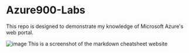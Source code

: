 # Azure900-Labs
This repo is designed to demonstrate my knowledge of Microsoft Azure's web portal.

![image](https://github.com/user-attachments/assets/7c19e4d3-1169-4ab9-90d9-90b944a8ecdf)
This is a screenshot of the markdown cheatsheet website

